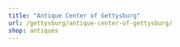 ```yaml
---
title: "Antique Center of Gettysburg"
url: /gettysburg/antique-center-of-gettysburg/
shop: antiques
---
```

